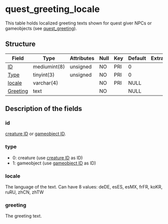 # quest\_greeting\_locale

This table holds localized greeting texts shown for quest giver NPCs or gameobjects (see [quest\_greeting](quest_greeting.md)).

## Structure

| Field                               | Type         | Attributes | Null | Key | Default | Extra | Comment |
|-------------------------------------|--------------|------------|------|-----|---------|-------|---------|
| [ID](#id)                           | mediumint(8) | unsigned   | NO   | PRI | 0       |       |         |
| [Type](#type)                       | tinyint(3)   | unsigned   | NO   | PRI | 0       |       |         |
| [locale](#locale)                   | varchar(4)   |            | NO   | PRI | NULL    |       |         |
| [Greeting](#greeting)               | text         |            | NO   |     | NULL    |       |         |

## Description of the fields

### id

[creature ID](creature_template.md#entry) or [gameobject ID](gameobject_template.md#entry).

### type

- 0: creature (use [creature ID](creature_template.md#entry) as ID)
- 1: gameobject (use [gameobject ID](gameobject_template.md#entry) as ID)

### locale

The language of the text.
Can have 8 values: deDE, esES, esMX, frFR, koKR, ruRU, zhCN, zhTW

### greeting

The greeting text.

